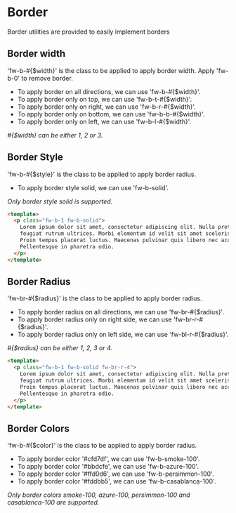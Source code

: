 # Border

Border utilities are provided to easily implement borders

## Border width

'fw-b-#{$width}' is the class to be applied to apply border width. Apply 'fw-b-0' to remove border.

- To apply border on all directions, we can use 'fw-b-#{$width}'.
- To apply border only on top, we can use 'fw-b-t-#{$width}'.
- To apply border only on right, we can use 'fw-b-r-#{$width}'.
- To apply border only on bottom, we can use 'fw-b-b-#{$width}'.
- To apply border only on left, we can use 'fw-b-l-#{$width}'.

_#{$width} can be either 1, 2 or 3._

## Border Style

'fw-b-#{$style}' is the class to be applied to apply border radius.

- To apply border style solid, we can use 'fw-b-solid'.

_Only border style solid is supported._

```html live
<template>
  <p class="fw-b-1 fw-b-solid">
    Lorem ipsum dolor sit amet, consectetur adipiscing elit. Nulla pretium velit
    feugiat rutrum ultrices. Morbi elementum id velit sit amet scelerisque.
    Proin tempus placerat luctus. Maecenas pulvinar quis libero nec accumsan.
    Pellentesque in pharetra odio.
  </p>
</template>
```

## Border Radius

'fw-br-#{$radius}' is the class to be applied to apply border radius.

- To apply border radius on all directions, we can use 'fw-br-#{$radius}'.
- To apply border radius only on right side, we can use 'fw-br-r-#{$radius}'.
- To apply border radius only on left side, we can use 'fw-bl-r-#{$radius}'.

_#{$radius} can be either 1, 2, 3 or 4._

```html live
<template>
  <p class="fw-b-1 fw-b-solid fw-br-r-4">
    Lorem ipsum dolor sit amet, consectetur adipiscing elit. Nulla pretium velit
    feugiat rutrum ultrices. Morbi elementum id velit sit amet scelerisque.
    Proin tempus placerat luctus. Maecenas pulvinar quis libero nec accumsan.
    Pellentesque in pharetra odio.
  </p>
</template>
```

## Border Colors

'fw-b-#{$color}' is the class to be applied to apply border radius.

- To apply border color '#cfd7df', we can use 'fw-b-smoke-100'.
- To apply border color '#bbdcfe', we can use 'fw-b-azure-100'.
- To apply border color '#ffd0d6', we can use 'fw-b-persimmon-100'.
- To apply border color '#fddbb5', we can use 'fw-b-casablanca-100'.

_Only border colors smoke-100, azure-100, persimmon-100 and casablanca-100 are supported._
